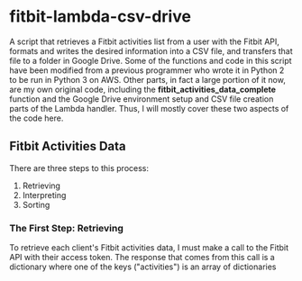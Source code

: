 # fitbit-lambda-csv-drive
A script that retrieves a Fitbit activities list from a user with the Fitbit API, formats and writes the desired information into a CSV file, and transfers that file to a folder in Google Drive. Some of the functions and code in this script have been modified from a previous programmer who wrote it in Python 2 to be run in Python 3 on AWS. Other parts, in fact a large portion of it now, are my own original code, including the __fitbit_activities_data_complete__ function and the Google Drive environment setup and CSV file creation parts of the Lambda handler. Thus, I will mostly cover these two aspects of the code here.

## Fitbit Activities Data
There are three steps to this process:
1. Retrieving
2. Interpreting
3. Sorting

### The First Step: Retrieving
To retrieve each client's Fitbit activities data, I must make a call to the Fitbit API with their access token. The response that comes from this call is a dictionary where one of the keys ("activities") is an array of dictionaries
